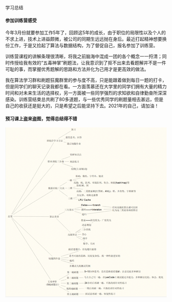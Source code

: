 学习总结

#### 参加训练营感受

今年3月份就要参加工作5年了，回顾这5年的成长，由于职位的局限性以及个人的不求上进，技术上进益颇微，被公司的同期生远远抛在身后。最近打起精神想要换份工作，于是又捡起了算法与数据结构，为了督促自己，报名参加了训练营。

训练营课程的讲解条理很清晰，将我之前脑海中混成一团的各个概念一一捋清；同时传授给我有效的“五毒神掌”刷题法，让我意识到了抠不出来去看题解并不是一件可耻的事，而掌握优秀题解的思路和方法并化为己用才是更高效的做法。

我在算法学习群和刷题狂魔群里的参与度不高，只是能跟着做到每日一题的打卡，但是同学们的聊天记录我都在看。一方面羡慕还在大学里的同学们拥有大量的精力时间和对未来生活的选择权，另一方面被一些同学强烈的求知欲和自律勤奋所深深感染。训练营结束总共刷了80多道题，与一些优秀同学的刷题量相去甚远，但是自己的收获还是挺大的，只是希望之后能坚持下去。2021年的自己，请加油！

#### 预习课上盗来盗图，觉得总结得不错

![](2021-01-04-10-27-07.png)